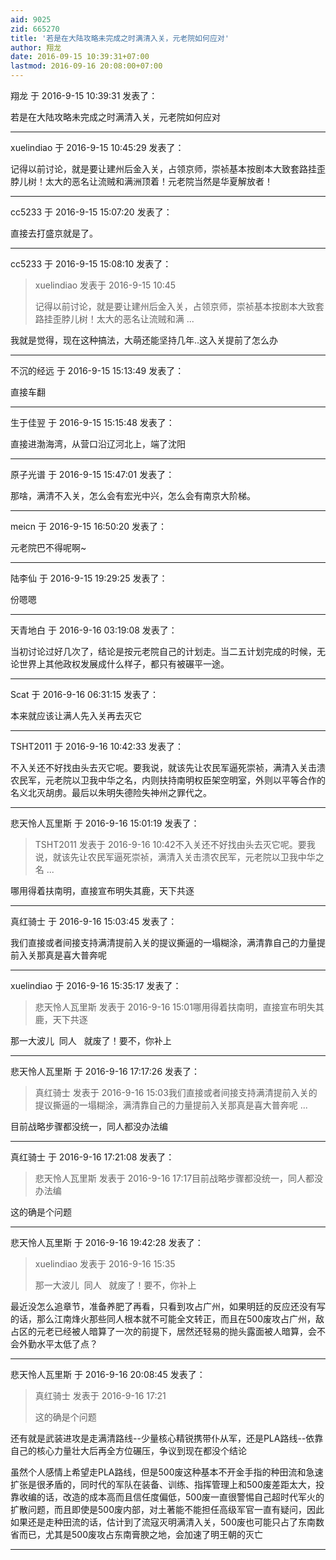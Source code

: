```yaml
---
aid: 9025
zid: 665270
title: '若是在大陆攻略未完成之时满清入关，元老院如何应对'
author: 翔龙
date: 2016-09-15 10:39:31+07:00
lastmod: 2016-09-16 20:08:00+07:00
---
```


翔龙 于 2016-9-15 10:39:31 发表了：

若是在大陆攻略未完成之时满清入关，元老院如何应对

---------

xuelindiao 于 2016-9-15 10:45:29 发表了：

记得以前讨论，就是要让建州后金入关，占领京师，崇祯基本按剧本大致套路挂歪脖儿树！太大的恶名让流贼和满洲顶着！元老院当然是华夏解放者！

---------

cc5233 于 2016-9-15 15:07:20 发表了：

直接去打盛京就是了。

---------

cc5233 于 2016-9-15 15:08:10 发表了：

> xuelindiao 发表于 2016-9-15 10:45
> 
> 记得以前讨论，就是要让建州后金入关，占领京师，崇祯基本按剧本大致套路挂歪脖儿树！太大的恶名让流贼和满 ...



我就是觉得，现在这种搞法，大萌还能坚持几年..这入关提前了怎么办

---------

不沉的经远 于 2016-9-15 15:13:49 发表了：

直接车翻

---------

生于佳翌 于 2016-9-15 15:15:48 发表了：

直接进渤海湾，从营口沿辽河北上，端了沈阳

---------

原子光谱 于 2016-9-15 15:47:01 发表了：

那啥，满清不入关，怎么会有宏光中兴，怎么会有南京大阶梯。

---------

meicn 于 2016-9-15 16:50:20 发表了：

元老院巴不得呢啊~

---------

陆李仙 于 2016-9-15 19:29:25 发表了：

份嗯嗯

---------

天青地白 于 2016-9-16 03:19:08 发表了：

当初讨论过好几次了，结论是按元老院自己的计划走。当二五计划完成的时候，无论世界上其他政权发展成什么样子，都只有被碾平一途。

---------

Scat 于 2016-9-16 06:31:15 发表了：

本来就应该让满人先入关再去灭它

---------

TSHT2011 于 2016-9-16 10:42:33 发表了：

不入关还不好找由头去灭它呢。要我说，就该先让农民军逼死崇祯，满清入关击溃农民军，元老院以卫我中华之名，内则扶持南明权臣架空明室，外则以平等合作的名义北灭胡虏。最后以朱明失德险失神州之罪代之。

---------

悲天怜人瓦里斯 于 2016-9-16 15:01:19 发表了：

> TSHT2011 发表于 2016-9-16 10:42不入关还不好找由头去灭它呢。要我说，就该先让农民军逼死崇祯，满清入关击溃农民军，元老院以卫我中华之名 ...



哪用得着扶南明，直接宣布明失其鹿，天下共逐

---------

真红骑士 于 2016-9-16 15:03:45 发表了：

我们直接或者间接支持满清提前入关的提议撕逼的一塌糊涂，满清靠自己的力量提前入关那真是喜大普奔呢

---------

xuelindiao 于 2016-9-16 15:35:17 发表了：

> 悲天怜人瓦里斯 发表于 2016-9-16 15:01哪用得着扶南明，直接宣布明失其鹿，天下共逐



那一大波儿  同人   就废了！要不，你补上

---------

悲天怜人瓦里斯 于 2016-9-16 17:17:26 发表了：

> 真红骑士 发表于 2016-9-16 15:03我们直接或者间接支持满清提前入关的提议撕逼的一塌糊涂，满清靠自己的力量提前入关那真是喜大普奔呢 ...



目前战略步骤都没统一，同人都没办法编

---------

真红骑士 于 2016-9-16 17:21:08 发表了：

> 悲天怜人瓦里斯 发表于 2016-9-16 17:17目前战略步骤都没统一，同人都没办法编



这的确是个问题

---------

悲天怜人瓦里斯 于 2016-9-16 19:42:28 发表了：

> xuelindiao 发表于 2016-9-16 15:35
> 
> 那一大波儿  同人   就废了！要不，你补上



最近没怎么追章节，准备养肥了再看，只看到攻占广州，如果明廷的反应还没有写的话，那么江南烽火那些同人根本就不可能全文转正，而且在500废攻占广州，敌占区的元老已经被人暗算了一次的前提下，居然还轻易的抛头露面被人暗算，会不会外勤水平太低了点？

---------

悲天怜人瓦里斯 于 2016-9-16 20:08:45 发表了：

> 真红骑士 发表于 2016-9-16 17:21
> 
> 这的确是个问题



还有就是武装进攻是走满清路线--少量核心精锐携带仆从军，还是PLA路线--依靠自己的核心力量壮大后再全方位碾压，争议到现在都没个结论

虽然个人感情上希望走PLA路线，但是500废这种基本不开金手指的种田流和急速扩张是很矛盾的，同时代的军队在装备、训练、指挥管理上和500废差距太大，投靠收编的话，改造的成本高而且信任度偏低，500废一直很警惕自己超时代军火的扩散问题，而且即使是500废内部，对土著能不能担任高级军官一直有疑问，因此如果还是走种田流的话，估计到了流寇灭明满清入关，500废也可能只占了东南数省而已，尤其是500废攻占东南膏腴之地，会加速了明王朝的灭亡

---------

